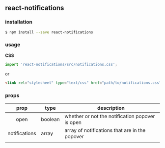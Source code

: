 ## react-notifications

### installation
```bash
$ npm install --save react-notifications
```

### usage
**CSS**
```javascript
import 'react-notifications/src/notifications.css';
```
or
```html
<link rel="stylesheet" type="text/css" href="path/to/notifications.css">
```

### props
|    **prop**   | **type** | **description**                                 |
|:-------------:|----------|-------------------------------------------------|
| open          | boolean  | whether or not the notification popover is open |
| notifications | array    | array of notifications that are in the popover  |
|               |          |                                                 |
